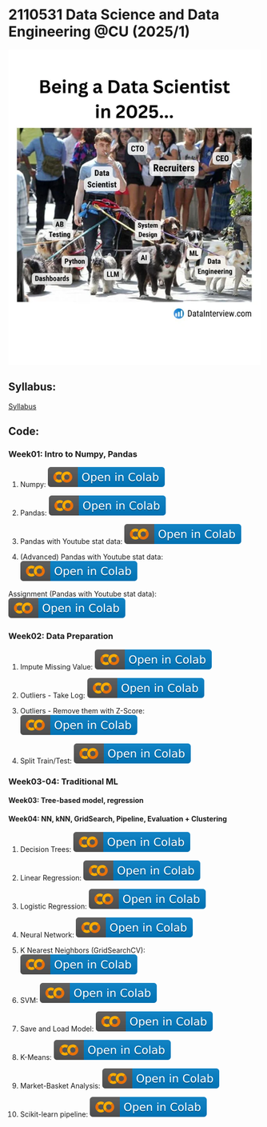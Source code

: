 # 2110531 Data Science and Data Engineering @CU (2025/1)

![alt text](https://github.com/pvateekul/2110531_DSDE_2025s1/blob/main/image/meme.jpeg?raw=true)

## Syllabus:

[Syllabus](slide/Syllabus_2110531_DSDE_2025s1.pdf)

## Code:

### Week01: Intro to Numpy, Pandas

1. Numpy: [![Open In Colab](https://github.com/pvateekul/2110531_DSDE_2025s1/blob/main/image/colab-badge.svg?raw=true)](https://colab.research.google.com/github/pvateekul/2110531_DSDE_2025s1/blob/main/code/Week01_Intro_Pandas/1_Numpy.ipynb)

2. Pandas: [![Open In Colab](https://github.com/pvateekul/2110531_DSDE_2025s1/blob/main/image/colab-badge.svg?raw=true)](https://colab.research.google.com/github/pvateekul/2110531_DSDE_2025s1/blob/main/code/Week01_Intro_Pandas/2_Pandas.ipynb)

3. Pandas with Youtube stat data: [![Open In Colab](https://github.com/pvateekul/2110531_DSDE_2025s1/blob/main/image/colab-badge.svg?raw=true)](<https://colab.research.google.com/github/pvateekul/2110531_DSDE_2025s1/blob/main/code/Week01_Intro_Pandas/3_Pandas_%28Dataset_Trending_YouTube_Video_Statistics%29.ipynb>)

4. (Advanced) Pandas with Youtube stat data: [![Open In Colab](https://github.com/pvateekul/2110531_DSDE_2025s1/blob/main/image/colab-badge.svg?raw=true)](<https://colab.research.google.com/github/pvateekul/2110531_DSDE_2025s1/blob/main/code/Week01_Intro_Pandas/4_Advanced_Pandas_%28Dataset_Trending_YouTube_Video_Statistics%29.ipynb>)

Assignment (Pandas with Youtube stat data): [![Open In Colab](https://github.com/pvateekul/2110531_DSDE_2025s1/blob/main/image/colab-badge.svg?raw=true)](https://colab.research.google.com/github/pvateekul/2110531_DSDE_2025s1/blob/main/code/Week01_Intro_Pandas/5_PandasAssignment.ipynb)

### Week02: Data Preparation

1. Impute Missing Value: [![Open In Colab](https://raw.githubusercontent.com/pvateekul/2110531_DSDE_2025s1/main/image/colab-badge.svg)](https://colab.research.google.com/github/pvateekul/2110531_DSDE_2025s1/blob/main/code/Week02_DataPrep/Lab2_ImputeMissingValue.ipynb)

2. Outliers - Take Log: [![Open In Colab](https://raw.githubusercontent.com/pvateekul/2110531_DSDE_2025s1/main/image/colab-badge.svg)](https://colab.research.google.com/github/pvateekul/2110531_DSDE_2025s1/blob/main/code/Week02_DataPrep/Lab4_Outliers_Titanic.ipynb)

3. Outliers - Remove them with Z-Score: [![Open In Colab](https://raw.githubusercontent.com/pvateekul/2110531_DSDE_2025s1/main/image/colab-badge.svg)](https://colab.research.google.com/github/pvateekul/2110531_DSDE_2025s1/blob/main/code/Week02_DataPrep/Lab5_Outliers_Boston_%28optional%29.ipynb)

4. Split Train/Test: [![Open In Colab](https://raw.githubusercontent.com/pvateekul/2110531_DSDE_2025s1/main/image/colab-badge.svg)](https://colab.research.google.com/github/pvateekul/2110531_DSDE_2025s1/blob/main/code/Week02_DataPrep/Lab3_SplitTrainTest.ipynb)



### Week03-04: Traditional ML
#### Week03: Tree-based model, regression
#### Week04: NN, kNN, GridSearch, Pipeline, Evaluation + Clustering

1. Decision Trees: [![Open In Colab](https://raw.githubusercontent.com/pvateekul/2110531_DSDE_2025s1/main/image/colab-badge.svg)](https://colab.research.google.com/github/pvateekul/2110531_DSDE_2025s1/blob/main/code/Week03_ML/1_Decision_Trees_Random_Forests_v3.ipynb)

2. Linear Regression: [![Open In Colab](https://raw.githubusercontent.com/pvateekul/2110531_DSDE_2025s1/main/image/colab-badge.svg)](https://colab.research.google.com/github/pvateekul/2110531_DSDE_2025s1/blob/main/code/Week03_ML/2_Linear_Regression_v2.ipynb)

3. Logistic Regression: [![Open In Colab](https://raw.githubusercontent.com/pvateekul/2110531_DSDE_2025s1/main/image/colab-badge.svg)](https://colab.research.google.com/github/pvateekul/2110531_DSDE_2025s1/blob/main/code/Week03_ML/3_Logistic_Regression_v2.ipynb)

4. Neural Network: [![Open In Colab](https://raw.githubusercontent.com/pvateekul/2110531_DSDE_2025s1/main/image/colab-badge.svg)](https://colab.research.google.com/github/pvateekul/2110531_DSDE_2025s1/blob/main/code/Week03_ML/4_Neural_Network_v3.ipynb)

5. K Nearest Neighbors (GridSearchCV): [![Open In Colab](https://raw.githubusercontent.com/pvateekul/2110531_DSDE_2025s1/main/image/colab-badge.svg)](https://colab.research.google.com/github/pvateekul/2110531_DSDE_2025s1/blob/main/code/Week03_ML/5_K_Nearest_Neighbors_v2_update_09012025.ipynb)

6. SVM: [![Open In Colab](https://raw.githubusercontent.com/pvateekul/2110531_DSDE_2025s1/main/image/colab-badge.svg)](https://colab.research.google.com/github/pvateekul/2110531_DSDE_2025s1/blob/main/code/Week03_ML/6_Support_Vector_Machine_v2.ipynb)

7. Save and Load Model: [![Open In Colab](https://raw.githubusercontent.com/pvateekul/2110531_DSDE_2025s1/main/image/colab-badge.svg)](https://colab.research.google.com/github/pvateekul/2110531_DSDE_2025s1/blob/main/code/Week03_ML/7_Save_Load_Model_v2.ipynb)

8. K-Means: [![Open In Colab](https://raw.githubusercontent.com/pvateekul/2110531_DSDE_2025s1/main/image/colab-badge.svg)](https://colab.research.google.com/github/pvateekul/2110531_DSDE_2025s1/blob/main/code/Week03_ML/8_K_Means_Clustering_v2.ipynb)

9. Market-Basket Analysis: [![Open In Colab](https://raw.githubusercontent.com/pvateekul/2110531_DSDE_2025s1/main/image/colab-badge.svg)](https://colab.research.google.com/github/pvateekul/2110531_DSDE_2025s1/blob/main/code/Week03_ML/9_Market_Basket_Intro_v2.ipynb)

10. Scikit-learn pipeline: [![Open In Colab](https://raw.githubusercontent.com/pvateekul/2110531_DSDE_2025s1/main/image/colab-badge.svg)](https://colab.research.google.com/github/pvateekul/2110531_DSDE_2025s1/blob/main/code/Week03_ML/10_Scikit_learn_Pipeline.ipynb)
